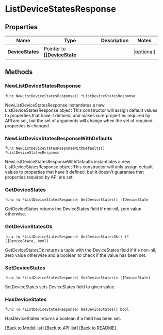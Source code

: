# ListDeviceStatesResponse

## Properties

Name | Type | Description | Notes
------------ | ------------- | ------------- | -------------
**DeviceStates** | Pointer to [**[]DeviceState**](DeviceState.md) |  | [optional] 

## Methods

### NewListDeviceStatesResponse

`func NewListDeviceStatesResponse() *ListDeviceStatesResponse`

NewListDeviceStatesResponse instantiates a new ListDeviceStatesResponse object
This constructor will assign default values to properties that have it defined,
and makes sure properties required by API are set, but the set of arguments
will change when the set of required properties is changed

### NewListDeviceStatesResponseWithDefaults

`func NewListDeviceStatesResponseWithDefaults() *ListDeviceStatesResponse`

NewListDeviceStatesResponseWithDefaults instantiates a new ListDeviceStatesResponse object
This constructor will only assign default values to properties that have it defined,
but it doesn't guarantee that properties required by API are set

### GetDeviceStates

`func (o *ListDeviceStatesResponse) GetDeviceStates() []DeviceState`

GetDeviceStates returns the DeviceStates field if non-nil, zero value otherwise.

### GetDeviceStatesOk

`func (o *ListDeviceStatesResponse) GetDeviceStatesOk() (*[]DeviceState, bool)`

GetDeviceStatesOk returns a tuple with the DeviceStates field if it's non-nil, zero value otherwise
and a boolean to check if the value has been set.

### SetDeviceStates

`func (o *ListDeviceStatesResponse) SetDeviceStates(v []DeviceState)`

SetDeviceStates sets DeviceStates field to given value.

### HasDeviceStates

`func (o *ListDeviceStatesResponse) HasDeviceStates() bool`

HasDeviceStates returns a boolean if a field has been set.


[[Back to Model list]](../README.md#documentation-for-models) [[Back to API list]](../README.md#documentation-for-api-endpoints) [[Back to README]](../README.md)


